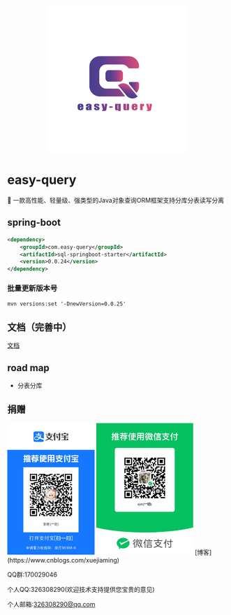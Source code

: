 <p align="center">
  <img height="340" src="./imgs/logo.png">
</p>

# easy-query
🚀 一款高性能、轻量级、强类型的Java对象查询ORM框架支持分库分表读写分离

## spring-boot

```xml
<dependency>
    <groupId>com.easy-query</groupId>
    <artifactId>sql-springboot-starter</artifactId>
    <version>0.0.24</version>
</dependency>
```

### 批量更新版本号
```shell
mvn versions:set '-DnewVersion=0.0.25'
```

## 文档（完善中）
[文档](https://xuejmnet.github.io/easy-query-doc/)

## road map
- 分表分库



## 捐赠
<img src="./imgs/zfb.jpg" title="JetBrains" width=200 />
<img src="./imgs/wx.jpg" title="JetBrains" width=222 />
[博客](https://www.cnblogs.com/xuejiaming)

QQ群:170029046

个人QQ:326308290(欢迎技术支持提供您宝贵的意见)

个人邮箱:326308290@qq.com